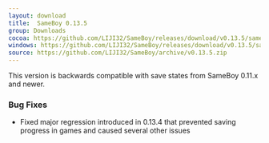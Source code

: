 ```yaml
---
layout: download
title:  SameBoy 0.13.5
group: Downloads
cocoa: https://github.com/LIJI32/SameBoy/releases/download/v0.13.5/sameboy_cocoa_v0.13.5.zip
windows: https://github.com/LIJI32/SameBoy/releases/download/v0.13.5/sameboy_winsdl_v0.13.5.zip
source: https://github.com/LIJI32/SameBoy/archive/v0.13.5.zip
---
```

This version is backwards compatible with save states from SameBoy 0.11.x and newer.

### Bug Fixes
* Fixed major regression introduced in 0.13.4 that prevented saving progress in games and caused several other issues
